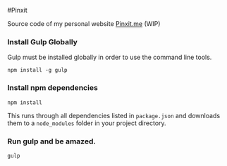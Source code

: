 #Pinxit

Source code of my personal website [Pinxit.me](http://www.pinxit.me) (WIP)

### Install Gulp Globally

Gulp must be installed globally in order to use the command line tools.


```
npm install -g gulp
```

### Install npm dependencies

```
npm install
```

This runs through all dependencies listed in `package.json` and downloads them
to a `node_modules` folder in your project directory.


### Run gulp and be amazed.

```
gulp
```